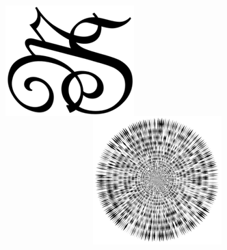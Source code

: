 <img src="MSlogo.svg" min-width="300px" max-width="300px" width="300px" height="auto" align="left" alt="MS Logo">

<img src="Abstract-Vortex-33-Variation-2.svg" min-width="300px" max-width="300px" width="300px" align="right" alt="AbstractVortex">
